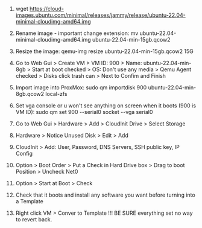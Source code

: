 1. wget https://cloud-images.ubuntu.com/minimal/releases/jammy/release/ubuntu-22.04-minimal-cloudimg-amd64.img

2.  Rename image - important change extension:
mv ubuntu-22.04-minimal-cloudimg-amd64.img ubuntu-22.04-min-15gb.qcow2

3. Resize the image:
qemu-img resize ubuntu-22.04-min-15gb.qcow2 15G

4. Go to Web Gui > Create VM > VM ID: 900 > Name: ubuntu-22.04-min-8gb > Start at boot checked > OS: Don't use any media >
Qemu Agent checked > Disks click trash can > Next to Confim and Finish

4. Import image into ProxMox:
sudo qm importdisk 900 ubuntu-22.04-min-8gb.qcow2 local-zfs

5. Set vga console or u won't see anything on screen when it boots (900 is VM ID):
sudo qm set 900 --serial0 socket --vga serial0

6.  Go to Web Gui > Hardware > Add > CloudInit Drive > Select Storage 

7.  Hardware > Notice Unused Disk > Edit > Add

8.  CloudInit > Add: User, Password, DNS Servers, SSH public key, IP Config

9.  Option > Boot Order > Put a Check in Hard Drive box > Drag to boot Position > Uncheck Net0

10. Option > Start at Boot > Check

11. Check that it boots and install any software you want before turning into a Template

12. Right click VM > Conver to Template !!! BE SURE everything set no way to revert back.

